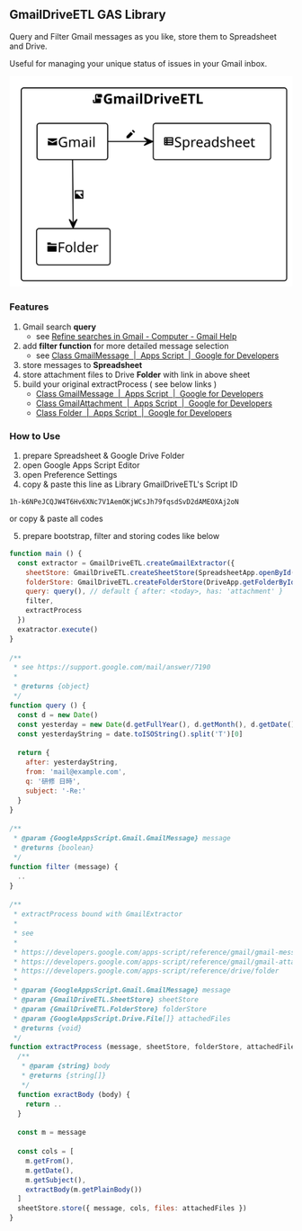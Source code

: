 ## GmailDriveETL GAS Library

Query and Filter Gmail messages as you like, store them to Spreadsheet and Drive.

Useful for managing your unique status of issues in your Gmail inbox.

![](./overall.svg)

### Features

 1. Gmail search **query**
    * see [Refine searches in Gmail \- Computer \- Gmail Help](https://support.google.com/mail/answer/7190)
 2. add **filter function** for more detailed message selection
    * see [Class GmailMessage  \|  Apps Script  \|  Google for Developers](https://developers.google.com/apps-script/reference/gmail/gmail-message)
 3. store messages to **Spreadsheet**
 4. store attachment files to Drive **Folder** with link in above sheet
 5. build your original extractProcess ( see below links )
    * [Class GmailMessage  \|  Apps Script  \|  Google for Developers](https://developers.google.com/apps-script/reference/gmail/gmail-message)
    * [Class GmailAttachment  \|  Apps Script  \|  Google for Developers](https://developers.google.com/apps-script/reference/gmail/gmail-attachment)
    * [Class Folder  \|  Apps Script  \|  Google for Developers](https://developers.google.com/apps-script/reference/drive/folder)

### How to Use

 1. prepare Spreadsheet & Google Drive Folder
 2. open Google Apps Script Editor
 3. open Preference Settings
 4. copy & paste this line as Library GmailDriveETL's Script ID

```
1h-k6NPeJCQJW4T6Hv6XNc7V1AemOKjWCsJh79fqsdSvD2dAMEOXAj2oN
```
or copy & paste all codes

 5. prepare bootstrap, filter and storing codes like below

```javascript
function main () {
  const extractor = GmailDriveETL.createGmailExtractor({
    sheetStore: GmailDriveETL.createSheetStore(SpreadsheetApp.openById('xxxxx')),
    folderStore: GmailDriveETL.createFolderStore(DriveApp.getFolderById('xxxx')),
    query: query(), // default { after: <today>, has: 'attachment' }
    filter,
    extractProcess
  })
  exatractor.execute()
}

/**
 * see https://support.google.com/mail/answer/7190
 *
 * @returns {object}
 */
function query () {
  const d = new Date()
  const yesterday = new Date(d.getFullYear(), d.getMonth(), d.getDate() - 1)
  const yesterdayString = date.toISOString().split('T')[0]

  return {
    after: yesterdayString,
    from: 'mail@example.com',
    q: '研修 日時',
    subject: '-Re:'
  }
}

/**
 * @param {GoogleAppsScript.Gmail.GmailMessage} message
 * @returns {boolean}
 */
function filter (message) {
  ..
}

/**
 * extractProcess bound with GmailExtractor
 *
 * see
 *
 * https://developers.google.com/apps-script/reference/gmail/gmail-message
 * https://developers.google.com/apps-script/reference/gmail/gmail-attachment
 * https://developers.google.com/apps-script/reference/drive/folder
 *
 * @param {GoogleAppsScript.Gmail.GmailMessage} message
 * @param {GmailDriveETL.SheetStore} sheetStore
 * @param {GmailDriveETL.FolderStore} folderStore
 * @param {GoogleAppsScript.Drive.File[]} attachedFiles
 * @returns {void}
 */
function extractProcess (message, sheetStore, folderStore, attachedFiles) {
  /**
   * @param {string} body
   * @returns {string[]}
   */
  function exractBody (body) {
    return ..
  }

  const m = message

  const cols = [
    m.getFrom(),
    m.getDate(),
    m.getSubject(),
    extractBody(m.getPlainBody())
  ]
  sheetStore.store({ message, cols, files: attachedFiles })
}
```
